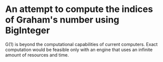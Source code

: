 # An attempt to compute the indices of Graham's number using BigInteger

G(1) is beyond the computational capabilities of current computers. Exact computation would be feasible only with an engine that uses an infinite amount of resources and time.

